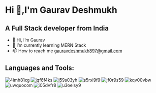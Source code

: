 # Hi 👋,I'm Gaurav Deshmukh

## A Full Stack developer from India



- 👋 Hi, I’m Gaurav
- 🌱 I’m currently learning MERN Stack
- 📫 How to reach me gauravdeshmukh897@gmail.com

## Languages and Tools:

![4imh81xg](https://github.com/GAURAV8520/GAURAV8520/assets/136880099/80eec220-3847-44e9-846f-c5585b3b0778)
![jqf6f4ks](https://github.com/GAURAV8520/GAURAV8520/assets/136880099/7a315b6e-00cf-4431-a9d7-7eaf057eac5c)
![l59s03yh](https://github.com/GAURAV8520/GAURAV8520/assets/136880099/920da79c-c4cb-45a4-bb3f-a70c8d65a7ef)
![s5rxl9f9](https://github.com/GAURAV8520/GAURAV8520/assets/136880099/8456a487-dff1-4bcb-bc35-f8d7f4b43e1f)
![jf0r9s59](https://github.com/GAURAV8520/GAURAV8520/assets/136880099/8e95b818-b583-40a8-8913-b007534cebf6)
![kqv00vbw](https://github.com/GAURAV8520/GAURAV8520/assets/136880099/73ea1646-e74e-45f2-b676-1c4404ce4d14)
![uwquocom](https://github.com/GAURAV8520/GAURAV8520/assets/136880099/bb9a9271-6b4e-4405-8b64-c1e705f70333)
![i05dvfr8](https://github.com/GAURAV8520/GAURAV8520/assets/136880099/cfeacf12-6eb8-4955-a995-43784e10f3ae)
![u3oelsy9](https://github.com/GAURAV8520/GAURAV8520/assets/136880099/884fad65-384f-440a-8427-dbfa0f26d5ce)

<!---
GAURAV8520/GAURAV8520 is a ✨ special ✨ repository because its `README.md` (this file) appears on your GitHub profile.
You can click the Preview link to take a look at your changes.
--->
